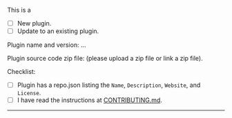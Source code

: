 This is a

* [ ] New plugin.
* [ ] Update to an existing plugin.

Plugin name and version: ...

Plugin source code zip file: (please upload a zip file or link a zip file).

Checklist:

* [ ] Plugin has a repo.json listing the `Name`, `Description`, `Website`, and `License`.
* [ ] I have read the instructions at [CONTRIBUTING.md](https://codeberg.org/micro-plugins/plugin-channel/src/branch/main/CONTRIBUTING.md).

---

<!-- Other comments here -->
